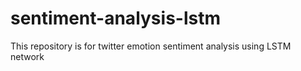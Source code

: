 # sentiment-analysis-lstm
This repository is for twitter emotion sentiment analysis using LSTM network

